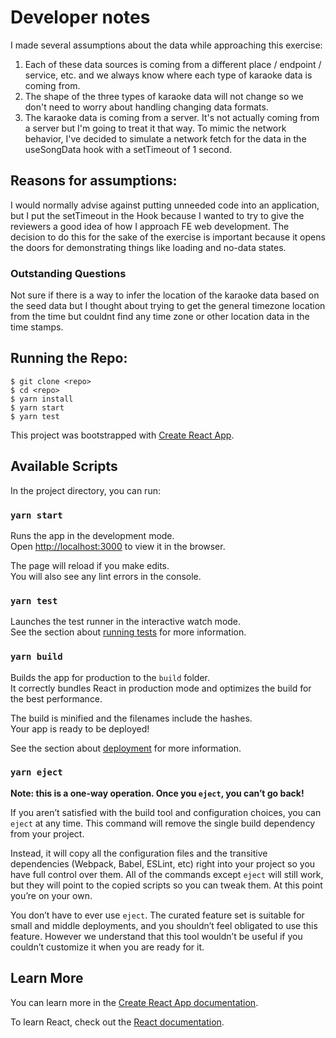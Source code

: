 # Developer notes

I made several assumptions about the data while approaching this exercise:

1.  Each of these data sources is coming from a different place / endpoint / service, etc. and we always know
    where each type of karaoke data is coming from.
2.  The shape of the three types of karaoke data will not change
    so we don't need to worry about handling changing data formats.
3.  The karaoke data is coming from a server. It's not actually coming from a server but I'm going to treat it that way. To mimic the network behavior, I've
    decided to simulate a network fetch for the data in the useSongData hook with a setTimeout of 1 second.

## Reasons for assumptions:

I would normally advise against putting unneeded code into an application, but I put the setTimeout in the Hook because I wanted to try to give the reviewers a good idea of how I approach FE web development. The decision to do this for the sake of the exercise is important because it opens the doors for demonstrating things like loading and no-data states.

### Outstanding Questions

Not sure if there is a way to infer the location of the karaoke data based on the seed data but I thought about trying to get the general timezone location from the time but couldnt find any time zone or other location data in the time stamps.

## Running the Repo:

```shell
$ git clone <repo>
$ cd <repo>
$ yarn install
$ yarn start
$ yarn test
```

This project was bootstrapped with [Create React App](https://github.com/facebook/create-react-app).

## Available Scripts

In the project directory, you can run:

### `yarn start`

Runs the app in the development mode.<br />
Open [http://localhost:3000](http://localhost:3000) to view it in the browser.

The page will reload if you make edits.<br />
You will also see any lint errors in the console.

### `yarn test`

Launches the test runner in the interactive watch mode.<br />
See the section about [running tests](https://facebook.github.io/create-react-app/docs/running-tests) for more information.

### `yarn build`

Builds the app for production to the `build` folder.<br />
It correctly bundles React in production mode and optimizes the build for the best performance.

The build is minified and the filenames include the hashes.<br />
Your app is ready to be deployed!

See the section about [deployment](https://facebook.github.io/create-react-app/docs/deployment) for more information.

### `yarn eject`

**Note: this is a one-way operation. Once you `eject`, you can’t go back!**

If you aren’t satisfied with the build tool and configuration choices, you can `eject` at any time. This command will remove the single build dependency from your project.

Instead, it will copy all the configuration files and the transitive dependencies (Webpack, Babel, ESLint, etc) right into your project so you have full control over them. All of the commands except `eject` will still work, but they will point to the copied scripts so you can tweak them. At this point you’re on your own.

You don’t have to ever use `eject`. The curated feature set is suitable for small and middle deployments, and you shouldn’t feel obligated to use this feature. However we understand that this tool wouldn’t be useful if you couldn’t customize it when you are ready for it.

## Learn More

You can learn more in the [Create React App documentation](https://facebook.github.io/create-react-app/docs/getting-started).

To learn React, check out the [React documentation](https://reactjs.org/).

